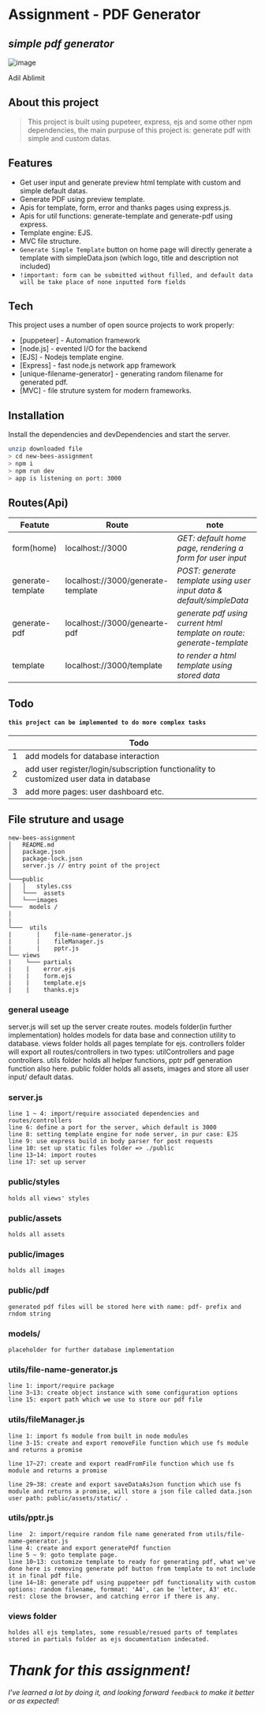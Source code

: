 # Assignment - PDF Generator

## _simple pdf generator_

![image](./public/images/project.png)

Adil Ablimit

## About this project

> This project is built using pupeteer, express, ejs and some other npm dependencies, the main purpuse of this project is: generate pdf with simple and custom datas.

## Features

-   Get user input and generate preview html template with custom and simple default datas.
-   Generate PDF using preview template.
-   Apis for template, form, error and thanks pages using express.js.
-   Apis for util functions: generate-template and generate-pdf using express.
-   Template engine: EJS.
-   MVC file structure.
-   `Generate Simple Template` button on home page will directly generate a template with simpleData.json (which logo, title and description not included)
-   `!important: form can be submitted without filled, and default data will be take place of none inputted form fields`

## Tech

This project uses a number of open source projects to work properly:

-   [puppeteer] - Automation framework
-   [node.js] - evented I/O for the backend
-   [EJS] - Nodejs template engine.
-   [Express] - fast node.js network app framework
-   [unique-filename-generator] - generating random filename for generated pdf.
-   [MVC] - file struture system for modern frameworks.

## Installation

Install the dependencies and devDependencies and start the server.

```sh
unzip downloaded file
> cd new-bees-assignment
> npm i
> npm run dev
> app is listening on port: 3000
```

## Routes(Api)

| Featute           | Route                              | note                                                                   |
| ----------------- | ---------------------------------- | ---------------------------------------------------------------------- |
| form(home)        | localhost://3000                   | _GET: default home page, rendering a form for user input_              |
| generate-template | localhost://3000/generate-template | _POST: generate template using user input data & default/simpleData_   |
| generate-pdf      | localhost://3000/genearte-pdf      | _generate pdf using current html template on route: generate-template_ |
| template          | localhost://3000/template          | _to render a html template using stored data_                          |

## Todo

#### `this project can be implemented to do more complex tasks`

|     | Todo                                                                                   |
| --- | -------------------------------------------------------------------------------------- |
| 1   | add models for database interaction                                                    |
| 2   | add user register/login/subscription functionality to customized user data in database |
| 3   | add more pages: user dashboard etc.                                                    |

## File struture and usage

```
new-bees-assignment
│   README.md
│   package.json
│   package-lock.json
│   server.js // entry point of the project
│
└───public
│   │   styles.css
│   └───  assets
│   └───images
└───  models /
|
|
└───  utils
|       |    file-name-generator.js
|       |    fileManager.js
|       |    pptr.js
└── views
|    └─── partials
|    |    error.ejs
|    |    form.ejs
|    |    template.ejs
|    |    thanks.ejs

```

### general useage

server.js will set up the server create routes. models folder(in further implementation) holdes models for data base and connection utility to database. views folder holds all pages template for ejs. controllers folder will export all routes/controllers in two types: utilControllers and page controllers. utils folder holds all helper functions, pptr pdf generation function also here. public folder holds all assets, images and store all user input/ default datas.

### server.js

    line 1 ~ 4: import/require associated dependencies and routes/controllers
    line 6: define a port for the server, which default is 3000
    line 8: setting template engine for node server, in pur case: EJS
    line 9: use express build in body parser for post requests
    line 10: set up static files folder => ./public
    line 13~14: import routes
    line 17: set up server

### public/styles

    holds all views' styles

### public/assets

    holds all assets

### public/images

    holds all images

### public/pdf

    generated pdf files will be stored here with name: pdf- prefix and rndom string

### models/

    placeholder for further database implementation

### utils/file-name-generator.js

    line 1: import/require package
    line 3~13: create object instance with some configuration options
    line 15: export path which we use to store our pdf file

### utils/fileManager.js

    line 1: import fs module from built in node modules
    line 3-15: create and export removeFile function which use fs module and returns a promise

    line 17~27: create and export readFromFile function which use fs module and returns a promise

    line 29~38: create and export saveDataAsJson function which use fs module and returns a promise, will store a json file called data.json user path: public/assets/static/ .

### utils/pptr.js

```line: 1: import/require puppeteer
line  2: import/require random file name generated from utils/file-name-generator.js
line 4: create and export generatePdf function
line 5 ~ 9: goto template page.
line 10~13: customize template to ready for generating pdf, what we've done here is removing generate pdf button from template to not include it in final pdf file.
line 14~18: generate pdf using puppeteer pdf functionality with custom options: random filename, formmat: 'A4', can be 'letter, A3' etc.
rest: close the browser, and catching error if there is any.
```

### views folder

```
holdes all ejs templates, some resuable/resued parts of templates stored in partials folder as ejs documentation indecated.
```

# _Thank for this assignment!_

_I've learned a lot by doing it, and looking forward `feedback` to make it better or as expected_!
